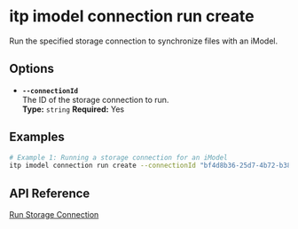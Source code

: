 # itp imodel connection run create

Run the specified storage connection to synchronize files with an iModel.

## Options

- **`--connectionId`**  
  The ID of the storage connection to run.  
  **Type:** `string` **Required:** Yes

## Examples

```bash
# Example 1: Running a storage connection for an iModel
itp imodel connection run create --connectionId "bf4d8b36-25d7-4b72-b38b-12c1f0325f42"
```

## API Reference

[Run Storage Connection](https://developer.bentley.com/apis/synchronization/operations/run-storage-connection/)
